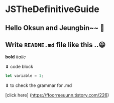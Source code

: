 # JSTheDefinitiveGuide

## Hello Oksun and Jeungbin~~ 💞
## Write `README.md` file like this ..😀

**bold**
*italic*

⬇ code block
```js
let variable = 1;
```


⬇ to check the grammar for .md

[click here] (https://ffoorreeuunn.tistory.com/226)
